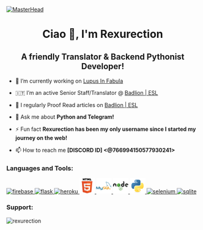 [![MasterHead](https://i.imgur.com/WjY9Z1J.png)](https://google.com)
<h1 align="center">Ciao 👋, I'm Rexurection</h1>
<h2 align="center">A friendly Translator & Backend Pythonist Developer!</h2>


- 🔭 I’m currently working on [Lupus In Fabula](https://github.com/RexurectionV3rm/LupusInFabula/)

- 🇮🇹 I’m an active Senior Staff/Translator @ [Badlion | ESL](https://badlion.net)

- 📝 I regularly Proof Read articles on [Badlion | ESL](https://www.badlion.net/wiki/home)

- 💬 Ask me about **Python and Telegram!**

- ⚡ Fun fact **Rexurection has been my only username since I started my journey on the web!**

- 📫 How to reach me **[DISCORD ID] <@766994150577930241>**

<p align="left">
</p>

<h3 align="left">Languages and Tools:</h3>
<p align="left"> <a href="https://firebase.google.com/" target="_blank" rel="noreferrer"> <img src="https://www.vectorlogo.zone/logos/firebase/firebase-icon.svg" alt="firebase" width="40" height="40"/> </a> <a href="https://flask.palletsprojects.com/" target="_blank" rel="noreferrer"> <img src="https://www.vectorlogo.zone/logos/pocoo_flask/pocoo_flask-icon.svg" alt="flask" width="40" height="40"/> </a> <a href="https://heroku.com" target="_blank" rel="noreferrer"> <img src="https://www.vectorlogo.zone/logos/heroku/heroku-icon.svg" alt="heroku" width="40" height="40"/> </a> <a href="https://www.w3.org/html/" target="_blank" rel="noreferrer"> <img src="https://raw.githubusercontent.com/devicons/devicon/master/icons/html5/html5-original-wordmark.svg" alt="html5" width="40" height="40"/> </a> <a href="https://www.mysql.com/" target="_blank" rel="noreferrer"> <img src="https://raw.githubusercontent.com/devicons/devicon/master/icons/mysql/mysql-original-wordmark.svg" alt="mysql" width="40" height="40"/> </a> <a href="https://nodejs.org" target="_blank" rel="noreferrer"> <img src="https://raw.githubusercontent.com/devicons/devicon/master/icons/nodejs/nodejs-original-wordmark.svg" alt="nodejs" width="40" height="40"/> </a> <a href="https://www.python.org" target="_blank" rel="noreferrer"> <img src="https://raw.githubusercontent.com/devicons/devicon/master/icons/python/python-original.svg" alt="python" width="40" height="40"/> </a> <a href="https://www.selenium.dev" target="_blank" rel="noreferrer"> <img src="https://raw.githubusercontent.com/detain/svg-logos/780f25886640cef088af994181646db2f6b1a3f8/svg/selenium-logo.svg" alt="selenium" width="40" height="40"/> </a> <a href="https://www.sqlite.org/" target="_blank" rel="noreferrer"> <img src="https://www.vectorlogo.zone/logos/sqlite/sqlite-icon.svg" alt="sqlite" width="40" height="40"/> </a> </p>

<h3 align="left">Support:</h3>
<p><a href="https://www.buymeacoffee.com/rexurection"> <img align="left" src="https://cdn.buymeacoffee.com/buttons/v2/default-yellow.png" height="50" width="210" alt="rexurection" /></a></p><br><br>
